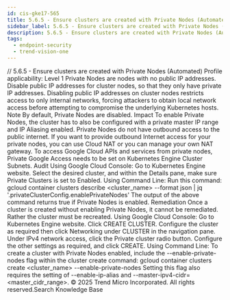 ```yaml
---
id: cis-gke17-565
title: 5.6.5 - Ensure clusters are created with Private Nodes (Automated)
sidebar_label: 5.6.5 - Ensure clusters are created with Private Nodes (Automated)
description: 5.6.5 - Ensure clusters are created with Private Nodes (Automated)
tags:
  - endpoint-security
  - trend-vision-one
---
```


/*<![CDATA[*/ $('#title').html($('meta[name=map-description]').attr('content')); /*]]>*/ 5.6.5 - Ensure clusters are created with Private Nodes (Automated) Profile applicability: Level 1 Private Nodes are nodes with no public IP addresses. Disable public IP addresses for cluster nodes, so that they only have private IP addresses. Disabling public IP addresses on cluster nodes restricts access to only internal networks, forcing attackers to obtain local network access before attempting to compromise the underlying Kubernetes hosts. Note By default, Private Nodes are disabled. Impact To enable Private Nodes, the cluster has to also be configured with a private master IP range and IP Aliasing enabled. Private Nodes do not have outbound access to the public internet. If you want to provide outbound Internet access for your private nodes, you can use Cloud NAT or you can manage your own NAT gateway. To access Google Cloud APIs and services from private nodes, Private Google Access needs to be set on Kubernetes Engine Cluster Subnets. Audit Using Google Cloud Console: Go to Kubernetes Engine website. Select the desired cluster, and within the Details pane, make sure Private Clusters is set to Enabled. Using Command Line: Run this command: gcloud container clusters describe <cluster_name> --format json | jq '.privateClusterConfig.enablePrivateNodes' The output of the above command returns true if Private Nodes is enabled. Remediation Once a cluster is created without enabling Private Nodes, it cannot be remediated. Rather the cluster must be recreated. Using Google Cloud Console: Go to Kubernetes Engine website. Click CREATE CLUSTER. Configure the cluster as required then click Networking under CLUSTER in the navigation pane. Under IPv4 network access, click the Private cluster radio button. Configure the other settings as required, and click CREATE. Using Command Line: To create a cluster with Private Nodes enabled, include the --enable-private-nodes flag within the cluster create command: gcloud container clusters create <cluster_name> --enable-private-nodes Setting this flag also requires the setting of --enable-ip-alias and --master-ipv4-cidr=<master_cidr_range>. © 2025 Trend Micro Incorporated. All rights reserved.Search Knowledge Base